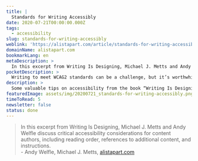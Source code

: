 ```yaml
---
title: |
  Standards for Writing Accessibly
date: 2020-07-21T00:00:00.000Z
tags:
  - accessibility
slug: standards-for-writing-accessibly
weblink: 'https://alistapart.com/article/standards-for-writing-accessibly/'
domainName: alistapart.com
bookmarkLang: en
metaDescription: >
  In this excerpt from Writing Is Designing, Michael J. Metts and Andy Welfle discuss critical accessibility considerations for content authors, including reading order, references to additional content, and instructions.
pocketDescription: >
  Writing to meet WCAG2 standards can be a challenge, but it’s worthwhile. Albert Einstein, the archetypal genius and physicist, once said, “Any fool can make things bigger, more complex, and more violent. It takes a touch of genius-and a lot of courage-to move in the opposite direction.
description: >
  Some valuable tips on accessibility from the book “Writing Is Designing” can be found in this blog article.
featuredImage: assets/img/20200721_standards-for-writing-accessibly.png
timeToRead: 5
newsletter: false
status: done
---
```

<blockquote>In this excerpt from Writing Is Designing, Michael J. Metts and Andy Welfle discuss critical accessibility considerations for content authors, including reading order, references to additional content, and instructions.
<footer>- Andy Welfle, Michael J. Metts, <a href="https://alistapart.com/article/standards-for-writing-accessibly/">alistapart.com</a></footer></blockquote>

